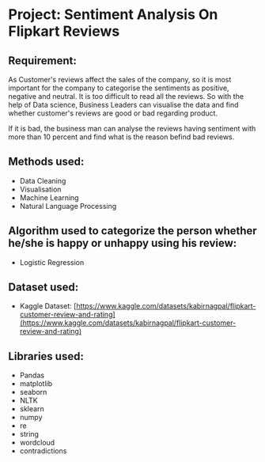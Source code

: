 # Project: Sentiment Analysis On Flipkart Reviews

## Requirement:
As Customer's reviews affect the sales of the company, so it is most important for the company to categorise the sentiments as positive, negative and neutral.
It is too difficult to read all the reviews. So with the help of Data science, Business Leaders can visualise the data and find whether customer's reviews are good or bad regarding product.

If it is bad, the business man can analyse the reviews having sentiment with more than 10 percent and find what is the reason befind bad reviews.
 
## Methods used:
- Data Cleaning
- Visualisation
- Machine Learning
- Natural Language Processing


## Algorithm used to categorize the person whether he/she is happy or unhappy using his review:
- Logistic Regression


## Dataset used:
- Kaggle Dataset: [https://www.kaggle.com/datasets/kabirnagpal/flipkart-customer-review-and-rating](https://www.kaggle.com/datasets/kabirnagpal/flipkart-customer-review-and-rating)

## Libraries used:
- Pandas
- matplotlib
- seaborn
- NLTK
- sklearn
- numpy
- re
- string
- wordcloud
- contradictions

